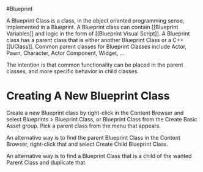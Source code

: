 #Blueprint 

A Blueprint Class is a class, in the object oriented programming sense, implemented in a Blueprint.
A Blueprint class can contain [[Blueprint Variables]] and logic in the form of [[Blueprint Visual Script]].
A Blueprint class has a parent class that is either another Blueprint Class or a C++ [[UClass]].
Common parent classes for Blueprint Classes include Actor, Pawn, Character, Actor Component, Widget, ...

The intention is that common functionality can be placed in the parent classes, and more specific behavior in child classes.

# Creating A New Blueprint Class

Create a new Blueprint class by right-click in the Content Browser and select Blueprints > Blueprint Class, or Blueprint Class from the Create Basic Asset group.
Pick a parent class from the menu that appears.

An alternative way is to find the parent Blueprint Class in the Content Browser, right-click that and select Create Child Blueprint Class.

An alternative way is to find a Blueprint Class that is a child of the wanted Parent Class and duplicate that.
